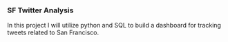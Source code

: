 ### SF Twitter Analysis

In this project I will utilize python and SQL to build a dashboard for tracking tweets related to San Francisco.